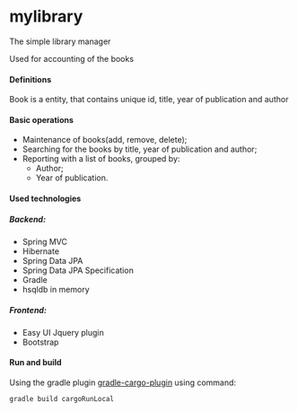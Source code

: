 # mylibrary
The simple library manager

Used for accounting of the books

#### Definitions
Book is a entity, that contains unique id, title, year of publication and author 

#### Basic operations
* Maintenance of books(add, remove, delete);
* Searching for the books by title, year of publication and author;  
* Reporting with a list of books, grouped by:
  * Author;
  * Year of publication.  

#### Used technologies
##### Backend:
* Spring MVC
* Hibernate
* Spring Data JPA
* Spring Data JPA Specification 
* Gradle 
* hsqldb in memory
##### Frontend:
* Easy UI Jquery plugin
* Bootstrap

#### Run and build 
Using the gradle plugin 
[gradle-cargo-plugin](https://github.com/bmuschko/gradle-cargo-plugin) 
using command:
```
gradle build cargoRunLocal
```






